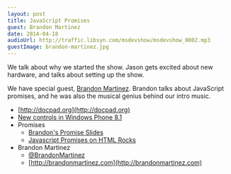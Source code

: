 ```yaml
---
layout: post
title: JavaScript Promises
guest: Brandon Martinez
date: 2014-04-18
audioUrl: http://traffic.libsyn.com/msdevshow/msdevshow_0002.mp3
guestImage: brandon-martinez.jpg
---
```


We talk about why we started the show. Jason gets excited about new hardware, and talks about setting up the show.

We have special guest, [Brandon Martinez](http://www.brandonmartinez.com/). Brandon talks about JavaScript promises, and he was also the musical genius behind our intro music.

 - [http://docpad.org](http://docpad.org)
 - [New controls in Windows Phone 8.1](http://blogs.msdn.com/b/thunbrynt/archive/2014/04/08/windows-phone-8-1-for-developers-what-controls-are-new.aspx
)
 - Promises
	 - [Brandon's Promise Slides](http://www.brandonmartinez.com/2014/03/22/grdevday-presentation-recap-from-callback-hell-to-the-javascript-promise-land/)
	 - [Javascript Promises on HTML Rocks](http://www.html5rocks.com/en/tutorials/es6/promises/)
 - Brandon Martinez
	 - [@BrandonMartinez](http://twitter.brandonmartinez.com)
	 - [http://brandonmartinez.com](http://brandonmartinez.com)